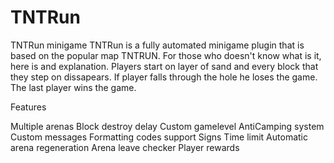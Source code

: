 # TNTRun
TNTRun minigame
TNTRun is a fully automated minigame plugin that is based on the popular map TNTRUN. For those who doesn't know what is it, here is and explanation.
Players start on layer of sand and every block that they step on dissapears. If player falls through the hole he loses the game. The last player wins the game.

Features

Multiple arenas
Block destroy delay
Custom gamelevel
AntiCamping system
Custom messages
Formatting codes support
Signs
Time limit
Automatic arena regeneration
Arena leave checker
Player rewards
